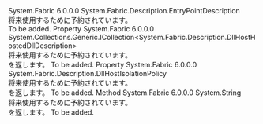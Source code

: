 <Type Name="DllHostEntryPointDescription" FullName="System.Fabric.Description.DllHostEntryPointDescription">
  <TypeSignature Language="C#" Value="public sealed class DllHostEntryPointDescription : System.Fabric.Description.EntryPointDescription" />
  <TypeSignature Language="ILAsm" Value=".class public auto ansi sealed beforefieldinit DllHostEntryPointDescription extends System.Fabric.Description.EntryPointDescription" />
  <TypeSignature Language="DocId" Value="T:System.Fabric.Description.DllHostEntryPointDescription" />
  <TypeSignature Language="VB.NET" Value="Public NotInheritable Class DllHostEntryPointDescription&#xA;Inherits EntryPointDescription" />
  <TypeSignature Language="F#" Value="type DllHostEntryPointDescription = class&#xA;    inherit EntryPointDescription" />
  <AssemblyInfo>
    <AssemblyName>System.Fabric</AssemblyName>
    <AssemblyVersion>6.0.0.0</AssemblyVersion>
  </AssemblyInfo>
  <Base>
    <BaseTypeName>System.Fabric.Description.EntryPointDescription</BaseTypeName>
  </Base>
  <Interfaces />
  <Docs>
    <summary>
      <para>将来使用するために予約されています。</para>
    </summary>
    <remarks>To be added.</remarks>
  </Docs>
  <Members>
    <Member MemberName="HostedDlls">
      <MemberSignature Language="C#" Value="public System.Collections.Generic.ICollection&lt;System.Fabric.Description.DllHostHostedDllDescription&gt; HostedDlls { get; }" />
      <MemberSignature Language="ILAsm" Value=".property instance class System.Collections.Generic.ICollection`1&lt;class System.Fabric.Description.DllHostHostedDllDescription&gt; HostedDlls" />
      <MemberSignature Language="DocId" Value="P:System.Fabric.Description.DllHostEntryPointDescription.HostedDlls" />
      <MemberSignature Language="VB.NET" Value="Public ReadOnly Property HostedDlls As ICollection(Of DllHostHostedDllDescription)" />
      <MemberSignature Language="F#" Value="member this.HostedDlls : System.Collections.Generic.ICollection&lt;System.Fabric.Description.DllHostHostedDllDescription&gt;" Usage="System.Fabric.Description.DllHostEntryPointDescription.HostedDlls" />
      <MemberType>Property</MemberType>
      <AssemblyInfo>
        <AssemblyName>System.Fabric</AssemblyName>
        <AssemblyVersion>6.0.0.0</AssemblyVersion>
      </AssemblyInfo>
      <ReturnValue>
        <ReturnType>System.Collections.Generic.ICollection&lt;System.Fabric.Description.DllHostHostedDllDescription&gt;</ReturnType>
      </ReturnValue>
      <Docs>
        <summary>
          <para>将来使用するために予約されています。</para>
        </summary>
        <value>
          <para><see cref="T:System.Collections.Generic.ICollection`1" /> を返します。</para>
        </value>
        <remarks>To be added.</remarks>
      </Docs>
    </Member>
    <Member MemberName="IsolationPolicy">
      <MemberSignature Language="C#" Value="public System.Fabric.Description.DllHostIsolationPolicy IsolationPolicy { get; }" />
      <MemberSignature Language="ILAsm" Value=".property instance valuetype System.Fabric.Description.DllHostIsolationPolicy IsolationPolicy" />
      <MemberSignature Language="DocId" Value="P:System.Fabric.Description.DllHostEntryPointDescription.IsolationPolicy" />
      <MemberSignature Language="VB.NET" Value="Public ReadOnly Property IsolationPolicy As DllHostIsolationPolicy" />
      <MemberSignature Language="F#" Value="member this.IsolationPolicy : System.Fabric.Description.DllHostIsolationPolicy" Usage="System.Fabric.Description.DllHostEntryPointDescription.IsolationPolicy" />
      <MemberType>Property</MemberType>
      <AssemblyInfo>
        <AssemblyName>System.Fabric</AssemblyName>
        <AssemblyVersion>6.0.0.0</AssemblyVersion>
      </AssemblyInfo>
      <ReturnValue>
        <ReturnType>System.Fabric.Description.DllHostIsolationPolicy</ReturnType>
      </ReturnValue>
      <Docs>
        <summary>
          <para>将来使用するために予約されています。</para>
        </summary>
        <value>
          <para><see cref="T:System.Fabric.Description.DllHostIsolationPolicy" /> を返します。</para>
        </value>
        <remarks>To be added.</remarks>
      </Docs>
    </Member>
    <Member MemberName="ToString">
      <MemberSignature Language="C#" Value="public override string ToString ();" />
      <MemberSignature Language="ILAsm" Value=".method public hidebysig virtual instance string ToString() cil managed" />
      <MemberSignature Language="DocId" Value="M:System.Fabric.Description.DllHostEntryPointDescription.ToString" />
      <MemberSignature Language="VB.NET" Value="Public Overrides Function ToString () As String" />
      <MemberSignature Language="F#" Value="override this.ToString : unit -&gt; string" Usage="dllHostEntryPointDescription.ToString " />
      <MemberType>Method</MemberType>
      <AssemblyInfo>
        <AssemblyName>System.Fabric</AssemblyName>
        <AssemblyVersion>6.0.0.0</AssemblyVersion>
      </AssemblyInfo>
      <ReturnValue>
        <ReturnType>System.String</ReturnType>
      </ReturnValue>
      <Parameters />
      <Docs>
        <summary>
          <para> 将来使用するために予約されています。</para>
        </summary>
        <returns>
          <para><see cref="T:System.String" /> を返します。</para>
        </returns>
        <remarks>To be added.</remarks>
      </Docs>
    </Member>
  </Members>
</Type>